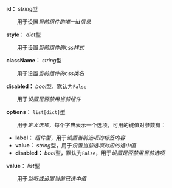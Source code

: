 **id：** *string*型

　　用于设置*当前组件的唯一id信息*

**style：** *dict*型

　　用于设置*当前组件的css样式*

**className：** *string*型

　　用于设置*当前组件的css类名*

**disabled：** *bool*型，默认为`False`

　　用于*设置是否禁用当前组件*

**options：** `list[dict]`型

　　用于*定义选项*，每个字典表示一个选项，可用的键值对参数有：

- **label：** *组件型*，用于*设置当前选项的标签内容*
- **value：** *string*型，用于*设置当前选项对应的选中值*
- **disabled：** *bool*型，默认为`False`，用于*设置是否禁用当前选项*

**value：** *list*型

　　用于*监听或设置当前已选中值*

